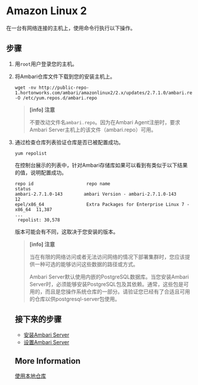 # Amazon Linux 2

在一台有网络连接的主机上，使用命令行执行以下操作。

## 步骤

1. 用`root`用户登录您的主机。

2. 将Ambari仓库文件下载到您的安装主机上。

   ```shell
   wget -nv http://public-repo-1.hortonworks.com/ambari/amazonlinux2/2.x/updates/2.7.1.0/ambari.repo -O /etc/yum.repos.d/ambari.repo
   ```

   > **[info] 注意**
   >
   > 不要改动文件名`ambari.repo`。因为在Ambari Agent注册时，要求Ambari Server主机上的该文件（ambari.repo）可用。

3. 通过检查仓库列表验证仓库是否已被配置成功。

   ```shell
   yum repolist
   ```

   在控制台展示的列表中，针对Ambari存储库如果可以看到有类似于以下结果的值，说明配置成功。

   ```shell
   repo id                    repo name                                       status
   ambari-2.7.1.0-143        ambari Version - ambari-2.7.1.0-143            12
   epel/x86_64                Extra Packages for Enterprise Linux 7 - x86_64  11,387
   ...
    repolist: 30,578
   ```

   版本可能会有不同，这取决于您安装的版本。

   > **[info] 注意**
   >
   > 当在有限的网络访问或者无法访问网络的情况下部署集群时，您应该提供一种可选的能够访问这些数据的路径或方式。
   >
   > Ambari Server默认使用内嵌的PostgreSQL数据库。当您安装Ambari Server时，必须能够安装PostgreSQL包及其依赖。通常，这些包是可用的，而且是您操作系统仓库的一部分。请验证您已经有了合适且可用的仓库以供postgresql-server包使用。

   ## 接下来的步骤

   - [安装Ambari Server](../02-install-the-ambari-server/README.md)
   - [设置Ambari Server](../03-setup-the-ambari-server/README.md)

   ## More Information

   [使用本地仓库](../../02-using-a-local-repository/README.md)
